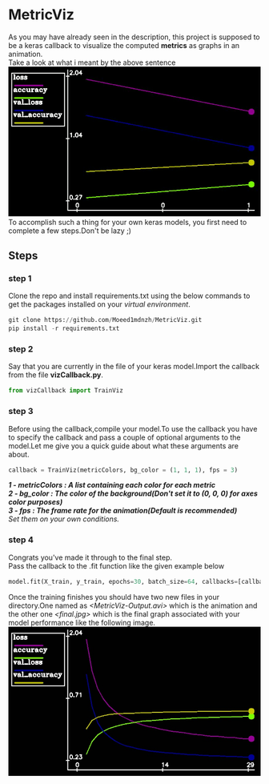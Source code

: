 # MetricViz
As you may have already seen in the description, this project is supposed to be a keras callback to visualize the computed **metrics** as graphs in an animation. <br />
Take a look at what i meant by the above sentence <br />
![Game Process](https://github.com/Moeed1mdnzh/MetricViz/blob/master/assests/video_test.gif)
<br />
To accomplish such a thing for your own keras models, you first need to complete a few steps.Don't be lazy ;)
## Steps
### step 1
Clone the repo and install requirements.txt using the below commands to get the packages installed on your *virtual environment*.
```python
git clone https://github.com/Moeed1mdnzh/MetricViz.git
pip install -r requirements.txt 
```
### step 2
Say that you are currently in the file of your keras model.Import the callback from the file **vizCallback.py**. 
```python
from vizCallback import TrainViz 
```
### step 3
Before using the callback,compile your model.To use the callback you have
to specify the callback and pass a couple of optional arguments to the model.Let me give you a quick guide about what these arguments are about.
```python
callback = TrainViz(metricColors, bg_color = (1, 1, 1), fps = 3)
```
***1 - metricColors : A list containing each color for each metric*** <br />
***2 - bg_color : The color of the background(Don't set it to (0, 0, 0) for axes color purposes)*** <br />
***3 - fps : The frame rate for the animation(Default is recommended)*** <br />
*Set them on your own conditions.*

### step 4
Congrats you've made it through to the final step.<br />Pass the callback to the .fit function like the given example below
```python
model.fit(X_train, y_train, epochs=30, batch_size=64, callbacks=[callback], validation_data=(X_test, y_test))
```
Once the training finishes you should have two new files in your directory.One named as *<MetricViz-Output.avi>* which is the animation and the other one 
*<final.jpg>* which is the final graph associated with your model performance like the following image.
![](https://github.com/Moeed1mdnzh/MetricViz/blob/master/assests/image_test.jpg)
